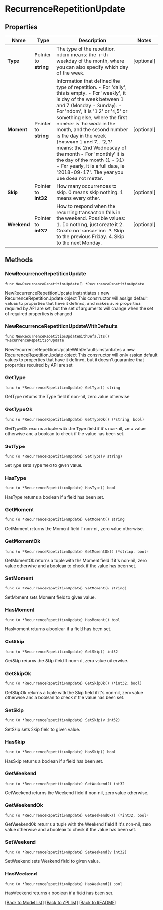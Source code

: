 # RecurrenceRepetitionUpdate

## Properties

Name | Type | Description | Notes
------------ | ------------- | ------------- | -------------
**Type** | Pointer to **string** | The type of the repetition. ndom means: the n-th weekday of the month, where you can also specify which day of the week. | [optional] 
**Moment** | Pointer to **string** | Information that defined the type of repetition. - For &#39;daily&#39;, this is empty. - For &#39;weekly&#39;, it is day of the week between 1 and 7 (Monday - Sunday). - For &#39;ndom&#39;, it is &#39;1,2&#39; or &#39;4,5&#39; or something else, where the first number is the week in the month, and the second number is the day in the week (between 1 and 7). &#39;2,3&#39; means: the 2nd Wednesday of the month - For &#39;monthly&#39; it is the day of the month (1 - 31) - For yearly, it is a full date, ie &#39;2018-09-17&#39;. The year you use does not matter.  | [optional] 
**Skip** | Pointer to **int32** | How many occurrences to skip. 0 means skip nothing. 1 means every other. | [optional] 
**Weekend** | Pointer to **int32** | How to respond when the recurring transaction falls in the weekend. Possible values: 1. Do nothing, just create it 2. Create no transaction. 3. Skip to the previous Friday. 4. Skip to the next Monday.  | [optional] 

## Methods

### NewRecurrenceRepetitionUpdate

`func NewRecurrenceRepetitionUpdate() *RecurrenceRepetitionUpdate`

NewRecurrenceRepetitionUpdate instantiates a new RecurrenceRepetitionUpdate object
This constructor will assign default values to properties that have it defined,
and makes sure properties required by API are set, but the set of arguments
will change when the set of required properties is changed

### NewRecurrenceRepetitionUpdateWithDefaults

`func NewRecurrenceRepetitionUpdateWithDefaults() *RecurrenceRepetitionUpdate`

NewRecurrenceRepetitionUpdateWithDefaults instantiates a new RecurrenceRepetitionUpdate object
This constructor will only assign default values to properties that have it defined,
but it doesn't guarantee that properties required by API are set

### GetType

`func (o *RecurrenceRepetitionUpdate) GetType() string`

GetType returns the Type field if non-nil, zero value otherwise.

### GetTypeOk

`func (o *RecurrenceRepetitionUpdate) GetTypeOk() (*string, bool)`

GetTypeOk returns a tuple with the Type field if it's non-nil, zero value otherwise
and a boolean to check if the value has been set.

### SetType

`func (o *RecurrenceRepetitionUpdate) SetType(v string)`

SetType sets Type field to given value.

### HasType

`func (o *RecurrenceRepetitionUpdate) HasType() bool`

HasType returns a boolean if a field has been set.

### GetMoment

`func (o *RecurrenceRepetitionUpdate) GetMoment() string`

GetMoment returns the Moment field if non-nil, zero value otherwise.

### GetMomentOk

`func (o *RecurrenceRepetitionUpdate) GetMomentOk() (*string, bool)`

GetMomentOk returns a tuple with the Moment field if it's non-nil, zero value otherwise
and a boolean to check if the value has been set.

### SetMoment

`func (o *RecurrenceRepetitionUpdate) SetMoment(v string)`

SetMoment sets Moment field to given value.

### HasMoment

`func (o *RecurrenceRepetitionUpdate) HasMoment() bool`

HasMoment returns a boolean if a field has been set.

### GetSkip

`func (o *RecurrenceRepetitionUpdate) GetSkip() int32`

GetSkip returns the Skip field if non-nil, zero value otherwise.

### GetSkipOk

`func (o *RecurrenceRepetitionUpdate) GetSkipOk() (*int32, bool)`

GetSkipOk returns a tuple with the Skip field if it's non-nil, zero value otherwise
and a boolean to check if the value has been set.

### SetSkip

`func (o *RecurrenceRepetitionUpdate) SetSkip(v int32)`

SetSkip sets Skip field to given value.

### HasSkip

`func (o *RecurrenceRepetitionUpdate) HasSkip() bool`

HasSkip returns a boolean if a field has been set.

### GetWeekend

`func (o *RecurrenceRepetitionUpdate) GetWeekend() int32`

GetWeekend returns the Weekend field if non-nil, zero value otherwise.

### GetWeekendOk

`func (o *RecurrenceRepetitionUpdate) GetWeekendOk() (*int32, bool)`

GetWeekendOk returns a tuple with the Weekend field if it's non-nil, zero value otherwise
and a boolean to check if the value has been set.

### SetWeekend

`func (o *RecurrenceRepetitionUpdate) SetWeekend(v int32)`

SetWeekend sets Weekend field to given value.

### HasWeekend

`func (o *RecurrenceRepetitionUpdate) HasWeekend() bool`

HasWeekend returns a boolean if a field has been set.


[[Back to Model list]](../README.md#documentation-for-models) [[Back to API list]](../README.md#documentation-for-api-endpoints) [[Back to README]](../README.md)


